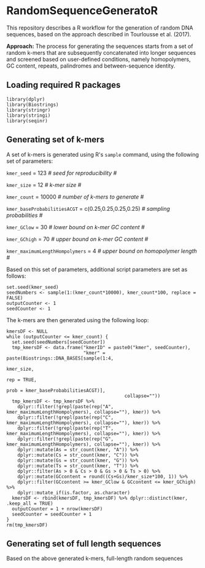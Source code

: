 # RandomSequenceGeneratoR
This repository describes a R workflow for the generation of random DNA sequences, based on the approach described in Tourlousse et al. (2017).

**Approach:**
The process for generating the sequences starts from a set of random k-mers that are subsequently concatenated into longer sequences and screened based on user-defined conditions, namely homopolymers, GC content, repeats, palindromes and between-sequence identity.

## Loading required R packages

```
library(dplyr)
library(Biostrings)
library(stringr)
library(stringi)
library(seqinr)
```

## Generating set of k-mers

A set of k-mers is generated using R's `sample` command, using the following set of parameters:

`kmer_seed` = 123 *# seed for reproducibility #*

`kmer_size` = 12 *# k-mer size #*

`kmer_count` = 10000 *# number of k-mers to generate #*

`kmer_baseProbabilitiesACGT` = c(0.25,0.25,0.25,0.25) *# sampling probabilities #*

`kmer_GClow` = 30 *# lower bound on k-mer GC content #*

`kmer_GChigh` = 70 *# upper bound on k-mer GC content #*

`kmer_maximumLengthHompolymers` = 4 *# upper bound on homopolymer length #*

Based on this set of parameters, additional script parameters are set as follows:

```
set.seed(kmer_seed)
seedNumbers <- sample(1:(kmer_count*10000), kmer_count*100, replace = FALSE)
outputCounter <- 1
seedCounter <- 1
```

The k-mers are then generated using the following loop:

```
kmersDF <- NULL
while (outputCounter <= kmer_count) {
  set.seed(seedNumbers[seedCounter])
  tmp_kmersDF <- data.frame("kmerID" = paste0("kmer", seedCounter),
                            "kmer" = paste(Biostrings::DNA_BASES[sample(1:4,
                                                                        kmer_size,
                                                                        rep = TRUE,
                                                                        prob = kmer_baseProbabilitiesACGT)],
                                           collapse=""))
  tmp_kmersDF <- tmp_kmersDF %>% 
    dplyr::filter(!grepl(paste(rep("A", kmer_maximumLengthHompolymers), collapse=""), kmer)) %>% 
    dplyr::filter(!grepl(paste(rep("C", kmer_maximumLengthHompolymers), collapse=""), kmer)) %>% 
    dplyr::filter(!grepl(paste(rep("T", kmer_maximumLengthHompolymers), collapse=""), kmer)) %>% 
    dplyr::filter(!grepl(paste(rep("G", kmer_maximumLengthHompolymers), collapse=""), kmer)) %>%
    dplyr::mutate(As = str_count(kmer, "A")) %>%
    dplyr::mutate(Cs = str_count(kmer, "C")) %>%
    dplyr::mutate(Gs = str_count(kmer, "G")) %>%
    dplyr::mutate(Ts = str_count(kmer, "T")) %>%
    dplyr::filter(As > 0 & Cs > 0 & Gs > 0 & Ts > 0) %>%
    dplyr::mutate(GCcontent = round((Cs+Gs)/kmer_size*100, 1)) %>%
    dplyr::filter(GCcontent >= kmer_GClow & GCcontent <= kmer_GChigh) %>%
    dplyr::mutate_if(is.factor, as.character)
  kmersDF <- rbind(kmersDF, tmp_kmersDF) %>% dplyr::distinct(kmer, .keep_all = TRUE) 
  outputCounter = 1 + nrow(kmersDF)
  seedCounter = seedCounter + 1
}
rm(tmp_kmersDF)
```

## Generating set of full length sequences

Based on the above generated k-mers, full-length random sequences 

